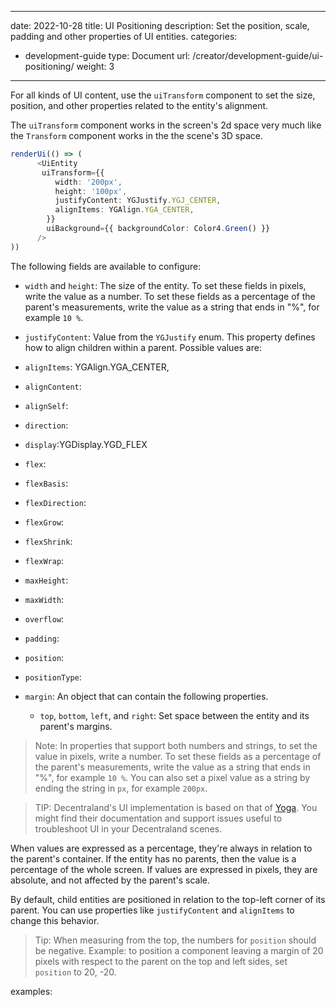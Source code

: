 
---
date: 2022-10-28
title: UI Positioning
description: Set the position, scale, padding and other properties of UI entities.
categories:
  - development-guide
type: Document
url: /creator/development-guide/ui-positioning/
weight: 3
---


For all kinds of UI content, use the `uiTransform` component to set the size, position, and other properties related to the entity's alignment.

The `uiTransform` component works in the screen's 2d space very much like the `Transform` component works in the the scene's 3D space.

```ts
renderUi(() => (
      <UiEntity
       uiTransform={{
          width: '200px',
          height: '100px',
          justifyContent: YGJustify.YGJ_CENTER,
          alignItems: YGAlign.YGA_CENTER,
        }}
        uiBackground={{ backgroundColor: Color4.Green() }}
      />
))
```

The following fields are available to configure:

- `width` and `height`: The size of the entity. To set these fields in pixels, write the value as a number. To set these fields as a percentage of the parent's measurements, write the value as a string that ends in "%", for example `10 %`.
- `justifyContent`: Value from the `YGJustify` enum. This property defines how to align children within a parent. Possible values are:

- `alignItems`: YGAlign.YGA_CENTER,
- `alignContent`:
- `alignSelf`:
- `direction`:
- `display`:YGDisplay.YGD_FLEX
- `flex`:
- `flexBasis`:
- `flexDirection`:
- `flexGrow`:
- `flexShrink`:
- `flexWrap`:
- `maxHeight`:
- `maxWidth`:
- `overflow`:
- `padding`:
- `position`:
- `positionType`:
- `margin`: An object that can contain the following properties.
	- `top`, `bottom`, `left`, and `right`:  Set space between the entity and its parent's margins.



> Note: In properties that support both numbers and strings, to set the value in pixels, write a number. To set these fields as a percentage of the parent's measurements, write the value as a string that ends in "%", for example `10 %`. You can also set a pixel value as a string by ending the string in `px`, for example `200px`. 

> TIP: Decentraland's UI implementation is based on that of [Yoga](https://yogalayout.com/docs/). You might find their documentation and support issues useful to troubleshoot UI in your Decentraland scenes.

When values are expressed as a percentage, they're always in relation to the parent's container. If the entity has no parents, then the value is a percentage of the whole screen. If values are expressed in pixels, they are absolute, and not affected by the parent's scale.

By default, child entities are positioned in relation to the top-left corner of its parent. You can use properties like `justifyContent` and `alignItems` to change this behavior.

> Tip: When measuring from the top, the numbers for `position` should be negative. Example: to position a component leaving a margin of 20 pixels with respect to the parent on the top and left sides, set `position` to 20, -20.


examples:
```ts
```